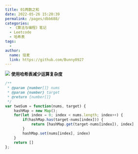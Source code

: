 ```yaml
---
title: 01两数之和
date: 2022-05-26 15:20:39
permalink: /pages/dbb688/
categories:
  - 《算法与编程》笔记
  - Leetcode
  - 哈希表
tags:
  -
author:
  name: 瑶麦
  link: https://github.com/Bunny0927
---
```

![](https://cdn.jsdelivr.net/gh/liuzw-cyy/images/img/1.两数之和.png)
**使用哈希表减少运算复杂度**
```js
/**
 * @param {number[]} nums
 * @param {number} target
 * @return {number[]}
 */
var twoSum = function(nums, target) {
    hashMap = new Map();
    for(let index = 0; index < nums.length; index++) {
        if(hashMap.has(target-nums[index])) {
            return [hashMap.get(target-nums[index]), index]
        }
        hashMap.set(nums[index], index)
    }
    return []
};
```